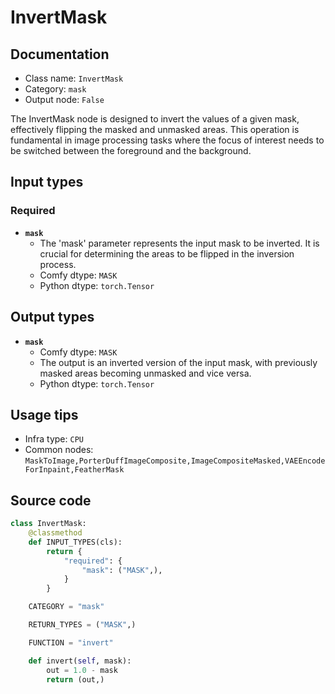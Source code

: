# InvertMask
## Documentation
- Class name: `InvertMask`
- Category: `mask`
- Output node: `False`

The InvertMask node is designed to invert the values of a given mask, effectively flipping the masked and unmasked areas. This operation is fundamental in image processing tasks where the focus of interest needs to be switched between the foreground and the background.
## Input types
### Required
- **`mask`**
    - The 'mask' parameter represents the input mask to be inverted. It is crucial for determining the areas to be flipped in the inversion process.
    - Comfy dtype: `MASK`
    - Python dtype: `torch.Tensor`
## Output types
- **`mask`**
    - Comfy dtype: `MASK`
    - The output is an inverted version of the input mask, with previously masked areas becoming unmasked and vice versa.
    - Python dtype: `torch.Tensor`
## Usage tips
- Infra type: `CPU`
- Common nodes: `MaskToImage,PorterDuffImageComposite,ImageCompositeMasked,VAEEncodeForInpaint,FeatherMask`


## Source code
```python
class InvertMask:
    @classmethod
    def INPUT_TYPES(cls):
        return {
            "required": {
                "mask": ("MASK",),
            }
        }

    CATEGORY = "mask"

    RETURN_TYPES = ("MASK",)

    FUNCTION = "invert"

    def invert(self, mask):
        out = 1.0 - mask
        return (out,)

```
